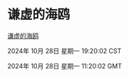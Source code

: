 # 谦虚的海鸥
[谦虚的海鸥](http://219.139.197.74:56308/qxdho/course/base/hotlink/index.php)

2024年 10月 28日 星期一 19:20:02 CST

2024年 10月 28日 星期一 11:20:02 GMT
